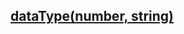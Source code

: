 ## [dataType(number, string)](https://github.com/kps990515/AI/tree/main/python/1.%20dataType(number%2C%20string))